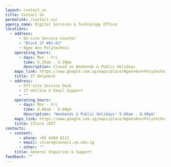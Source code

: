 ```yaml
---
layout: contact_us
title: Contact Us
permalink: /contact-us/
agency_name: Digital Services & Technology Office
locations:
  - address:
      - On-site Service Counter
      - "Block 27 #01-01"
      - Ngee Ann Polytechnic
    operating_hours:
      - days: Mon - Fri
        time: 8.30am - 5.30pm
        description: Closed on Weekends & Public Holidays
    maps_link: https://www.google.com.sg/maps/place/Ngee+Ann+Polytechnic/@1.3328773,103.773027,17z/data=!3m1!4b1!4m5!3m4!1s0x31da107d8eb4e359:0x75d2e7ffdeeb0c43!8m2!3d1.3328719!4d103.7752157
    title: IT Helpdesk
  - address:
      - Off-site Service Desk
      - IT Hotline & Email Support
      - ""
    operating_hours:
      - days: Mon - Fri
        time: 8.00am - 6.00pm
        description: "Weekends & Public Holidays: 9.00am - 6.00pm"
    maps_link: https://www.google.com.sg/maps/place/Ngee+Ann+Polytechnic/@1.3328773,103.773027,17z/data=!3m1!4b1!4m5!3m4!1s0x31da107d8eb4e359:0x75d2e7ffdeeb0c43!8m2!3d1.3328719!4d103.7752157
    title: ITCare /DST
contacts:
  - content:
      - phone: +65 6460 8111
      - email: itcare@connect.np.edu.sg
      - other: ""
    title: General Enquiries & Support
feedback: ""
---
```

